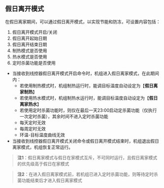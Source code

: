 <!-- 注意事项 -->
<!-- 起始分级标题：##（二级标题） -->

## 假日离开模式

在假日离家期间，可以通过假日离开模式，以实现节能和防冻，可设置内容包括：

1. 假日离开模式开启/关闭
2. 假日离开起始日期
3. 假日离开结束日期
4. 制热模式是否使用
5. 热水模式是否使用
6. 定时杀菌功能是否使用

- 当接收到线控器假日离开模式开启命令时，机组进入假日离家模式，在此期间内：
  - 若使用制热模式时，机组制热运行时，能调目标温度自动设定为【**假日离家制热**】
  - 若使用热水模式时，机组制热水运行时，能调目标温度自动设定为【**假日离家热水**】
  - 若使用定时杀菌功能时，则仅在最后一天23:00启动定杀菌功能（仅执行一次定时杀菌），其余时间不进入定时杀菌功能
  - 每天定时无效
  - 每周定时无效
  - 环温-目标温度曲线无效
- 当接收到线控器假日离开模式关闭命令或假日离开模式结束时，机组退出假日离家模式，机组恢复正常运行。

> **注1**：假日离家模式与假日在家模式互斥，不可同时运行，且假日离家模式的优先级高于假日在家模式

> **注2**：在进入假日离家模式前，若机组已进入定时杀菌功能，则等待定时杀菌功能结束后才进入假日离家模式
